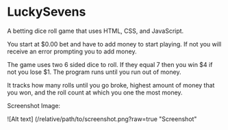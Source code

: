 # LuckySevens

A betting dice roll game that uses HTML, CSS, and JavaScript.

You start at $0.00 bet and have to add money to start playing. If not you will receive an error prompting you to add money.

The game uses two 6 sided dice to roll. If they equal 7 then you win $4 if not you lose $1. The program runs until you run out of money. 

It tracks how many rolls until you go broke, highest amount of money that you won, and the roll count at which you one the most money.

Screenshot Image:

![Alt text] (/relative/path/to/screenshot.png?raw=true "Screenshot"

